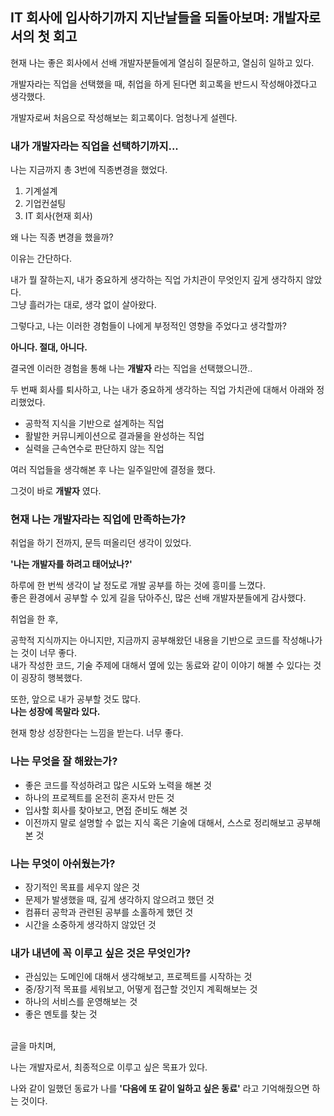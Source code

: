 <div class=markdown-body>

## IT 회사에 입사하기까지 지난날들을 되돌아보며: 개발자로서의 첫 회고

현재 나는 좋은 회사에서 선배 개발자분들에게 열심히 질문하고, 열심히 일하고 있다.  
  
개발자라는 직업을 선택했을 때, 취업을 하게 된다면 회고록을 반드시 작성해야겠다고 생각했다.

개발자로써 처음으로 작성해보는 회고록이다. 엄청나게 설렌다.

### 내가 개발자라는 직업을 선택하기까지...

나는 지금까지 총 3번에 직종변경을 했었다.
1. 기계설계
2. 기업컨설팅
3. IT 회사(현재 회사)

왜 나는 직종 변경을 했을까?

이유는 간단하다.  

내가 뭘 잘하는지, 내가 중요하게 생각하는 직업 가치관이 무엇인지 깊게 생각하지 않았다.  
그냥 흘러가는 대로, 생각 없이 살아왔다.

그렇다고, 나는 이러한 경험들이 나에게 부정적인 영향을 주었다고 생각할까?

**아니다. 절대, 아니다.**

결국엔 이러한 경험을 통해 나는 **개발자** 라는 직업을 선택했으니깐..

두 번째 회사를 퇴사하고, 나는 내가 중요하게 생각하는 직업 가치관에 대해서 아래와 정리했었다.

- 공학적 지식을 기반으로 설계하는 직업
- 활발한 커뮤니케이션으로 결과물을 완성하는 직업
- 실력을 근속연수로 판단하지 않는 직업

여러 직업들을 생각해본 후 나는 일주일만에 결정을 했다.

그것이 바로 **개발자** 였다.

### 현재 나는 개발자라는 직업에 만족하는가?

취업을 하기 전까지, 문득 떠올리던 생각이 있었다.

**'나는 개발자를 하려고 태어났나?'**  

하루에 한 번씩 생각이 날 정도로 개발 공부를 하는 것에 흥미를 느꼈다.   
좋은 환경에서 공부할 수 있게 길을 닦아주신, 많은 선배 개발자분들에게 감사했다.

취업을 한 후,  

공학적 지식까지는 아니지만, 지금까지 공부해왔던 내용을 기반으로 코드를 작성해나가는 것이 너무 좋다.  
내가 작성한 코드, 기술 주제에 대해서 옆에 있는 동료와 같이 이야기 해볼 수 있다는 것이 굉장히 행복했다.

또한, 앞으로 내가 공부할 것도 많다.   
**나는 성장에 목말라 있다.**  

현재 항상 성장한다는 느낌을 받는다. 너무 좋다.

### 나는 무엇을 잘 해왔는가?

- 좋은 코드를 작성하려고 많은 시도와 노력을 해본 것
- 하나의 프로젝트를 온전히 혼자서 만든 것
- 입사할 회사를 찾아보고, 면접 준비도 해본 것
- 이전까지 말로 설명할 수 없는 지식 혹은 기술에 대해서, 스스로 정리해보고 공부해본 것

### 나는 무엇이 아쉬웠는가?

- 장기적인 목표를 세우지 않은 것
- 문제가 발생했을 때, 깊게 생각하지 않으려고 했던 것
- 컴퓨터 공학과 관련된 공부를 소홀하게 했던 것
- 시간을 소중하게 생각하지 않았던 것

### 내가 내년에 꼭 이루고 싶은 것은 무엇인가?

- 관심있는 도메인에 대해서 생각해보고, 프로젝트를 시작하는 것
- 중/장기적 목표를 세워보고, 어떻게 접근할 것인지 계획해보는 것
- 하나의 서비스를 운영해보는 것
- 좋은 멘토를 찾는 것

<br>
글을 마치며,

나는 개발자로서, 최종적으로 이루고 싶은 목표가 있다.  

나와 같이 일했던 동료가 나를 **'다음에 또 같이 일하고 싶은 동료'** 라고 기억해줬으면 하는 것이다.
</div>